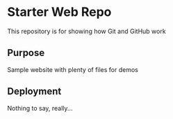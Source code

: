 # Starter Web Repo

This repository is for showing how Git and GitHub work

## Purpose

Sample website with plenty of files for demos

## Deployment

Nothing to say, really... 
